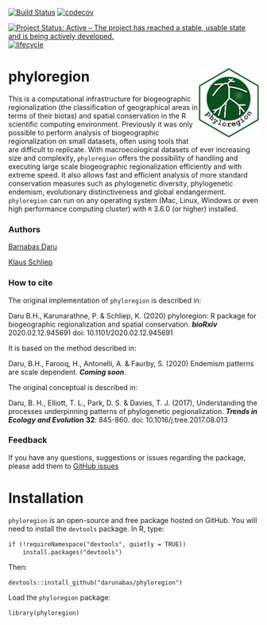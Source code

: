 [![Build Status](https://travis-ci.org/darunabas/phyloregion.svg?branch=master)](https://travis-ci.org/darunabas/phyloregion)
[![codecov](https://codecov.io/gh/darunabas/phyloregion/branch/master/graph/badge.svg)](https://codecov.io/gh/darunabas/phyloregion)

[![Project Status: Active – The project has reached a stable, usable state and is being actively developed.](http://www.repostatus.org/badges/latest/active.svg)](http://www.repostatus.org/#active)
[![lifecycle](https://img.shields.io/badge/lifecycle-experimental-orange.svg)](https://www.tidyverse.org/lifecycle/#experimental)

# phyloregion <img src='man/figures/logo.png' align="right" width="120" />

This is a computational infrastructure for biogeographic regionalization (the classification of geographical areas in terms of their biotas) and spatial conservation in the R scientific computing environment. Previously it was only possible to perform analysis of biogeographic regionalization on small datasets, often using tools that are difficult to replicate. With macroecological datasets of ever increasing size and complexity, `phyloregion` offers the possibility of handling and executing large scale biogeographic regionalization efficiently and with extreme speed. It also allows fast and efficient analysis of more standard conservation measures such as phylogenetic diversity, phylogenetic endemism, evolutionary distinctiveness and global endangerment. `phyloregion` can run on any operating system (Mac, Linux, Windows or even high performance computing cluster) with `R` 3.6.0 (or higher) installed.
### Authors
[Barnabas Daru](https://barnabasdaru.com/) 

[Klaus Schliep](https://kschliep.netlify.com/)
### How to cite
The original implementation of ```phyloregion``` is described in:

Daru B.H., Karunarathne, P. & Schliep, K. (2020) phyloregion: R package for biogeographic regionalization and spatial conservation. **_bioRxiv_** 2020.02.12.945691 doi: 10.1101/2020.02.12.945691

It is based on the method described in:

Daru, B.H., Farooq, H., Antonelli, A. & Faurby, S. (2020) Endemism patterns are scale dependent. **_Coming soon_**. 

The original conceptual is described in:

Daru, B. H., Elliott, T. L., Park, D. S. & Davies, T. J. (2017), Understanding the processes underpinning patterns of phylogenetic pegionalization. **_Trends in Ecology and Evolution_** __32__: 845-860. doi: 10.1016/j.tree.2017.08.013

### Feedback
If you have any questions, suggestions or issues regarding the package, please add them to [GitHub issues](https://github.com/darunabas/phyloregion/issues)

# Installation

`phyloregion` is an open-source and free package hosted on GitHub. You will need to install the `devtools` package. In R, type:

```
if (!requireNamespace("devtools", quietly = TRUE)) 
    install.packages("devtools") 
```

Then:

```
devtools::install_github("darunabas/phyloregion")
```

Load the `phyloregion` package:

```
library(phyloregion)
```
